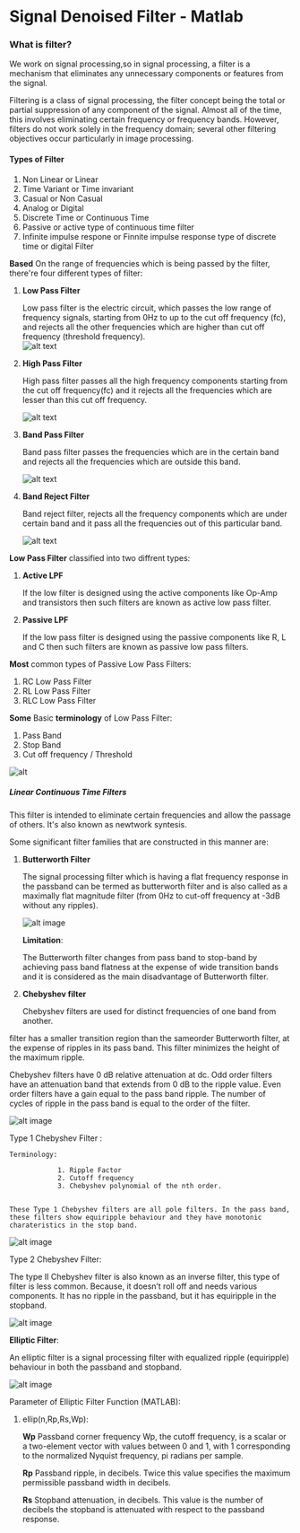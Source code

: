 # Signal Denoised Filter - Matlab
 
 
 ### What is filter? 
 We work on signal processing,so in signal processing, a filter is a mechanism that eliminates any unnecessary components or features from the signal.
 
Filtering is a class of signal processing, the filter concept being the total or partial suppression of any component of the signal. 
Almost all of the time, this involves eliminating certain frequency or frequency bands. However, filters do not work solely in the frequency domain; several other filtering objectives occur particularly in image processing.

#### Types of Filter
1. Non Linear or Linear
2. Time Variant or Time invariant
3. Casual or Non Casual
4. Analog or Digital
5. Discrete Time or Continuous Time
6. Passive or active type of continuous time filter
7. Infinite impulse respone or Finnite impulse response type of discrete time or digital Filter

**Based** On the range of frequencies which is being passed by the filter, there're four different types of filter:

1. **Low Pass Filter**
	
	Low pass filter is the electric circuit, which passes the low range of frequency signals, starting from 0Hz to up to the cut off frequency (fc), and rejects all the other frequencies which are higher than cut off frequency (threshold frequency).  
	![alt text](Low_pass_filter_diagram.jpg)
	
2. **High Pass Filter**
	
	High pass filter passes all the high frequency components starting from the cut off frequency(fc) and it rejects all the frequencies which are lesser than this cut off frequency. 
	
	![alt text](high_pass_filter_diagram.PNG)
	
3. **Band Pass Filter**
	
	Band pass filter passes the frequencies which are in the certain band and rejects all the frequencies which are outside this band. 
	
	![alt text](band_pass_filter_diagram.png)
	
4. **Band Reject Filter**

	Band reject filter, rejects all the frequency components which are under certain band and it pass all the frequencies out of this particular band. 
	
	![alt text](band_reject_filter_diagram.PNG)
 
 **Low Pass Filter**  classified into two diffrent types: 
 1. **Active LPF**
 
 	If the low filter is designed using the active components like Op-Amp and transistors then such filters are known as active low pass filter.
	
 
 2. **Passive LPF**
 
 	If the low pass filter is designed using the passive components like R, L and C then such filters are known as passive low pass filters.

**Most** common types of Passive Low Pass Filters:
1. RC Low Pass Filter
2. RL Low Pass Filter
3. RLC Low Pass Filter



**Some** Basic **terminology** of Low Pass Filter:
 
 1. Pass Band
 2. Stop Band
 3. Cut off frequency / Threshold 
 
 ![alt](Cut_off_frequency.PNG)

 
##### Linear Continuous Time Filters
This filter is intended to eliminate certain frequencies and allow the passage of others. It's also known as newtwork syntesis.

Some significant filter families that are constructed in this manner are:

1. **Butterworth Filter**

	The signal processing filter which is having a flat frequency response in the passband can be termed as butterworth filter and is also called as a maximally flat magnitude filter (from
	 0Hz to cut-off frequency at -3dB without any ripples). 
	 
	 ![alt image](butterworth_filter.gif)
	 
	 **Limitation**: 
	 
	 The Butterworth filter changes from pass band to stop-band by achieving pass band flatness at the expense of wide transition bands and it is considered as the main disadvantage of Butterworth filter.
	 


2. **Chebyshev filter**

	Chebyshev filters are used for distinct frequencies of one band from another.

 filter has a smaller transition region than the sameorder Butterworth filter, at the expense of ripples in its pass band.
 This filter minimizes the height of the maximum ripple. 
 
 
Chebyshev filters have 0 dB relative attenuation at dc. Odd order filters have an
attenuation band that extends from 0 dB to the ripple value. Even order filters have a gain
equal to the pass band ripple. The number of cycles of ripple in the pass band is equal to
the order of the filter. 


![alt image](Chebyshev_Filter.jpg)


Type 1 Chebyshev Filter :
	
	Terminology: 
				
				1. Ripple Factor
				2. Cutoff frequency 
				3. Chebyshev polynomial of the nth order. 
	
	
	These Type 1 Chebyshev filters are all pole filters. In the pass band, these filters show equiripple behaviour and they have monotonic charateristics in the stop band. 
	
	
	
![alt image](Type_I_Chebyshev_Filter.jpg)
	
	
Type 2 Chebyshev Filter: 


The type II Chebyshev filter is also known as an inverse filter, this type of filter is less common. Because, it doesn’t roll off and needs various components. It has no ripple in the passband, but it has equiripple in the stopband. 
	
![alt image](Type_II_Chebyshev_Filter.jpg)
	
	
**Elliptic Filter**:

An elliptic filter is a signal processing filter with equalized ripple (equiripple) behaviour in both the passband and stopband. 


![alt image](elliptic_filter.png)

Parameter of Elliptic Filter Function (MATLAB):

1. ellip(n,Rp,Rs,Wp):
	
	**Wp** Passband corner frequency Wp, the cutoff frequency, is a scalar or a two-element vector with values between 0 and 1, with 1 corresponding to the normalized Nyquist frequency, pi radians per sample.
	 
	
	
	**Rp** Passband ripple, in decibels. Twice this value specifies the maximum permissible passband width in decibels.

	**Rs** Stopband attenuation, in decibels. This value is the number of decibels the stopband is attenuated with respect to the passband response.

 


	